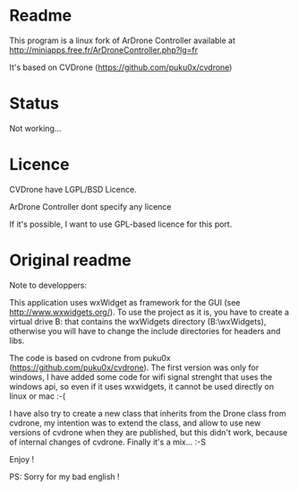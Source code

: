 # Readme

This program is a linux fork of ArDrone Controller available at http://miniapps.free.fr/ArDroneController.php?lg=fr

It's based on CVDrone (https://github.com/puku0x/cvdrone)

# Status 

Not working…

# Licence

CVDrone have LGPL/BSD Licence.

ArDrone Controller dont specify any licence

If it's possible, I want to use GPL-based licence for this port.

# Original readme

Note to developpers:

This application uses wxWidget as framework for the GUI (see http://www.wxwidgets.org/).
To use the project as it is, you have to create a virtual drive B: that contains the wxWidgets directory (B:\wxWidgets), 
otherwise you will have to change the include directories for headers and libs.

The code is based on cvdrone from puku0x (https://github.com/puku0x/cvdrone). The first version was only for windows, I have added some code
for wifi signal strenght that uses the windows api, so even if it uses wxwidgets, it cannot be used directly on linux or mac :-(

I have also try to create a new class that inherits from the Drone class from cvdrone, my intention was to extend the class, and allow to use new versions
of cvdrone when they are published, but this didn't work, because of internal changes of cvdrone. Finally it's a mix... :-S

Enjoy !

PS: Sorry for my bad english !

